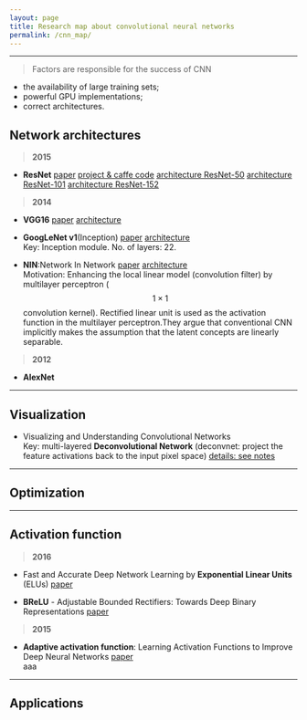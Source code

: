 ```yaml
---
layout: page
title: Research map about convolutional neural networks
permalink: /cnn_map/
---
```


------

> Factors are responsible for the success of CNN  

* the availability of large training sets;  
* powerful GPU implementations;
* correct architectures.


## Network architectures



> **2015**

* **ResNet** 
[paper](http://arxiv.org/abs/1512.03385) 
[project & caffe code](https://github.com/KaimingHe/deep-residual-networks)
[architecture ResNet-50](http://ethereon.github.io/netscope/#/gist/db945b393d40bfa26006)
[architecture ResNet-101](http://ethereon.github.io/netscope/#/gist/b21e2aae116dc1ac7b50)
[architecture ResNet-152](http://ethereon.github.io/netscope/#/gist/d38f3e6091952b45198b)

> **2014**

* **VGG16**
[paper]()
[architecture](http://ethereon.github.io/netscope/#/preset/vgg-16)

* **GoogLeNet v1**(Inception) 
[paper](http://arxiv.org/abs/1409.4842)
[architecture](http://ethereon.github.io/netscope/#/preset/googlenet)  
Key: Inception module. No. of layers: 22.

* **NIN**:Network In Network 
[paper](http://arxiv.org/abs/1312.4400)
[architecture](http://ethereon.github.io/netscope/#/preset/nin)  
Motivation: Enhancing the local linear model (convolution filter) by multilayer perceptron ($$1\times1$$ convolution kernel). Rectified linear unit is used as the activation function in the multilayer perceptron.They argue that conventional CNN implicitly makes the assumption that the latent concepts are linearly separable.



> **2012**

* **AlexNet**


------

## Visualization

* Visualizing and Understanding Convolutional Networks  
    Key: multi-layered **Deconvolutional Network** (deconvnet: project the feature activations back to the input pixel space) [details: see notes]()  
    


------

## Optimization




------

## Activation function

> **2016**

* Fast and Accurate Deep Network Learning by **Exponential Linear Units** (ELUs) 
[paper](http://arxiv.org/abs/1511.07289)  


* **BReLU** - Adjustable Bounded Rectifiers: Towards Deep Binary Representations 
[paper](http://arxiv.org/abs/1511.06201)  


> **2015**

* **Adaptive activation function**: Learning Activation Functions to Improve Deep Neural Networks 
[paper](http://arxiv.org/abs/1412.6830)  
aaa


------

## Applications


